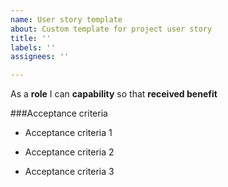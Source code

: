 ```yaml
---
name: User story template
about: Custom template for project user story
title: ''
labels: ''
assignees: ''

---
```


As a **role** I can **capability** so that **received benefit**

###Acceptance criteria

- Acceptance criteria 1

- Acceptance criteria 2

- Acceptance criteria 3
